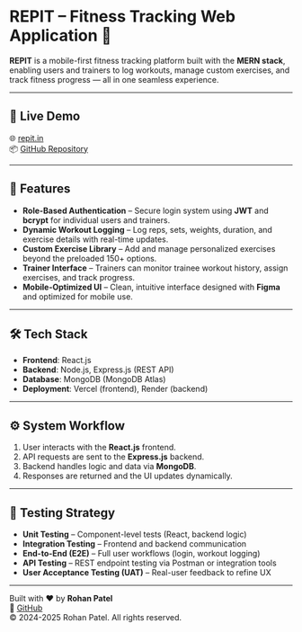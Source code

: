 # REPIT – Fitness Tracking Web Application 💪

**REPIT** is a mobile-first fitness tracking platform built with the **MERN stack**, enabling users and trainers to log workouts, manage custom exercises, and track fitness progress — all in one seamless experience.

---

## 🔗 Live Demo
🌐 [repit.in](https://repit.in)  
📦 [GitHub Repository](https://github.com/rhpatel2004/repit-workout-tracker)

---

## 🚀 Features

- **Role-Based Authentication** – Secure login system using **JWT** and **bcrypt** for individual users and trainers.
- **Dynamic Workout Logging** – Log reps, sets, weights, duration, and exercise details with real-time updates.
- **Custom Exercise Library** – Add and manage personalized exercises beyond the preloaded 150+ options.
- **Trainer Interface** – Trainers can monitor trainee workout history, assign exercises, and track progress.
- **Mobile-Optimized UI** – Clean, intuitive interface designed with **Figma** and optimized for mobile use.

---

## 🛠️ Tech Stack

- **Frontend**: React.js  
- **Backend**: Node.js, Express.js (REST API)  
- **Database**: MongoDB (MongoDB Atlas)  
- **Deployment**: Vercel (frontend), Render (backend)

---

## ⚙️ System Workflow

1. User interacts with the **React.js** frontend.
2. API requests are sent to the **Express.js** backend.
3. Backend handles logic and data via **MongoDB**.
4. Responses are returned and the UI updates dynamically.

---

## 🧪 Testing Strategy

- **Unit Testing** – Component-level tests (React, backend logic)
- **Integration Testing** – Frontend and backend communication
- **End-to-End (E2E)** – Full user workflows (login, workout logging)
- **API Testing** – REST endpoint testing via Postman or integration tools
- **User Acceptance Testing (UAT)** – Real-user feedback to refine UX

---

Built with ❤️ by **Rohan Patel**  
🔗 [GitHub](https://github.com/rhpatel2004)  
© 2024-2025 Rohan Patel. All rights reserved.

